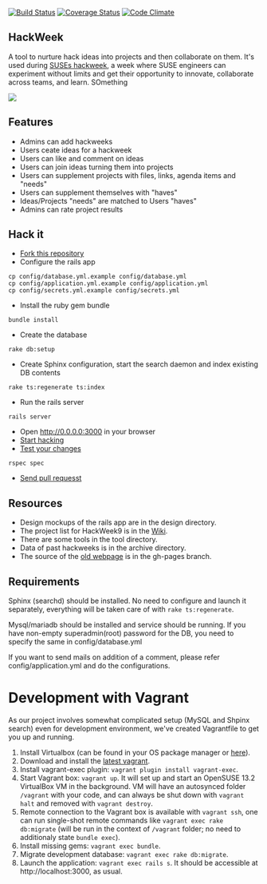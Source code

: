 [![Build Status](https://travis-ci.org/SUSE/hackweek.png?branch=master)](https://travis-ci.org/SUSE/hackweek)
[![Coverage Status](https://img.shields.io/coveralls/SUSE/hackweek.svg)](https://coveralls.io/r/SUSE/hackweek)
[![Code Climate](https://codeclimate.com/github/SUSE/hackweek.png)](https://codeclimate.com/github/SUSE/hackweek)

HackWeek
--------
A tool to nurture hack ideas into projects and then collaborate on them. It's used 
during [SUSEs hackweek](http://hackweek.suse.com), a week where SUSE engineers can
experiment without limits and get their opportunity to innovate, collaborate across teams,
and learn.
SOmething

<img src="https://raw.github.com/SUSE/hackweek/master/design/screenshot.png">

## Features
* Admins can add hackweeks
* Users ceate ideas for a hackweek
* Users can like and comment on ideas
* Users can join ideas turning them into projects
* Users can supplement projects with files, links, agenda items and "needs"
* Users can supplement themselves with "haves"
* Ideas/Projects "needs" are matched to Users "haves"
* Admins can rate project results

## Hack it
* [Fork this repository](https://help.github.com/articles/fork-a-repo)
* Configure the rails app
```shell
cp config/database.yml.example config/database.yml
cp config/application.yml.example config/application.yml
cp config/secrets.yml.example config/secrets.yml
```
* Install the ruby gem bundle
```shell
bundle install
```
* Create the database
```shell
rake db:setup
```
* Create Sphinx configuration, start the search daemon and index existing DB contents
```shell
rake ts:regenerate ts:index
```
* Run the rails server
```shell
rails server
```
* Open http://0.0.0.0:3000 in your browser
* [Start hacking](http://railsforzombies.org/)
* [Test your changes](https://www.relishapp.com/rspec/rspec-core/docs)
```shell
rspec spec
```
* [Send pull requesst](https://help.github.com/articles/using-pull-requests)

## Resources
* Design mockups of the rails app are in the design directory.
* The project list for HackWeek9 is in the [Wiki](http://github.com/SUSE/hackweek/wiki).
* There are some tools in the tool directory.
* Data of past hackweeks is in the archive directory.
* The source of the [old webpage](http://suse.github.io/hackweek/) is in the gh-pages branch.

## Requirements
Sphinx (searchd) should be installed. No need to configure and launch it separately, everything will be taken care of with `rake ts:regenerate`.

Mysql/mariadb should be installed and service should be running. If you have non-empty superadmin(root) password for the DB, you need to specify the same in config/database.yml

If you want to send mails on addition of a comment, please refer config/application.yml and do the configurations.


# Development with Vagrant

As our project involves somewhat complicated setup (MySQL and Shpinx search) even for development environment, we've created Vagrantfile to get you up and running.

1. Install Virtualbox (can be found in your OS package manager or [here](https://www.virtualbox.org/wiki/Downloads)).
2. Download and install the [latest vagrant](https://www.vagrantup.com/downloads.html).
3. Install vagrant-exec plugin: `vagrant plugin install vagrant-exec`.
4. Start Vagrant box: `vagrant up`. It will set up and start an OpenSUSE 13.2 VirtualBox VM in the background. 
VM will have an autosynced folder `/vagrant` with your code, and can always be shut down with `vagrant halt` and removed with `vagrant destroy`.
5. Remote connection to the Vagrant box is available with `vagrant ssh`, one can run single-shot remote commands like `vagrant exec rake db:migrate` (will be run in the context of `/vagrant` folder; no need to additionaly state `bundle exec`).
6. Install missing gems: `vagrant exec bundle`.
7. Migrate development database: `vagrant exec rake db:migrate`.
8. Launch the application: `vagrant exec rails s`. It should be accessible at http://localhost:3000, as usual.
